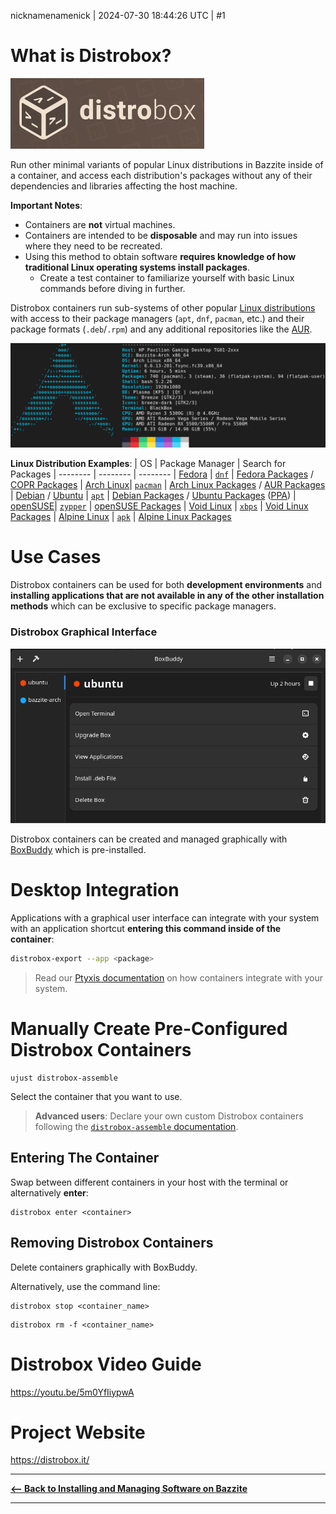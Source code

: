 nicknamenamenick | 2024-07-30 18:44:26 UTC | #1

# What is Distrobox?

![distrobox|310x113, 50%](../img/distrobox.png)

Run other minimal variants of popular Linux distributions in Bazzite inside of a container, and access each distribution's packages without any of their dependencies and libraries affecting the host machine.

**Important Notes**:

- Containers are **not** virtual machines.
- Containers are intended to be **disposable** and may run into issues where they need to be recreated.
- Using this method to obtain software **requires knowledge of how traditional Linux operating systems install packages**.
  - Create a test container to familiarize yourself with basic Linux commands before diving in further.

Distrobox containers run sub-systems of other popular [Linux distributions](https://distrobox.it/compatibility/#containers-distros) with access to their package managers (`apt`, `dnf`, `pacman`, etc.) and their package formats (`.deb`/`.rpm`) and any additional repositories like the [AUR](https://aur.archlinux.org/).

![i use arch btw|690x229, 75%](../img/iusearchbtw.png)

**Linux Distribution Examples**:
| OS | Package Manager | Search for Packages
| -------- | -------- | --------
| [Fedora](https://fedoraproject.org/) | [`dnf`](https://docs.fedoraproject.org/en-US/quick-docs/dnf/) | [Fedora Packages](https://packages.fedoraproject.org/index-static.html) / [COPR Packages](https://copr.fedorainfracloud.org/)
| [Arch Linux](https://archlinux.org/)| [`pacman`](https://wiki.archlinux.org/title/Pacman) | [Arch Linux Packages](https://archlinux.org/packages/) / [AUR Packages](https://aur.archlinux.org/)
| [Debian](https://www.debian.org/) / [Ubuntu](https://ubuntu.com/) | [`apt`](https://ubuntu.com/server/docs/package-management) | [Debian Packages](https://packages.debian.org/stable/) / [Ubuntu Packages](https://packages.ubuntu.com/) ([PPA](https://launchpad.net/ubuntu/+ppas))
| [openSUSE](https://get.opensuse.org/)| [`zypper`](https://documentation.suse.com/smart/systems-management/html/concept-zypper/index.html) | [openSUSE Packages](https://search.opensuse.org/packages/)
| [Void Linux](https://voidlinux.org/) | [`xbps`](https://docs.voidlinux.org/xbps/index.html) | [Void Linux Packages](https://voidlinux.org/packages/)
| [Alpine Linux](https://www.alpinelinux.org/) | [`apk`](https://wiki.alpinelinux.org/wiki/Alpine_Package_Keeper) | [Alpine Linux Packages](https://pkgs.alpinelinux.org/packages)

# Use Cases

Distrobox containers can be used for both **development environments** and **installing applications that are not available in any of the other installation methods** which can be exclusive to specific package managers.

### Distrobox Graphical Interface

![BoxBuddy|690x382, 75%](../img/BoxBuddy.png)

Distrobox containers can be created and managed graphically with [BoxBuddy](https://github.com/Dvlv/BoxBuddyRS) which is pre-installed.

# Desktop Integration

Applications with a graphical user interface can integrate with your system with an application shortcut **entering this command inside of the container**:

```bash
distrobox-export --app <package>
```

> Read our [Ptyxis documentation](https://universal-blue.discourse.group/docs?topic=300) on how containers integrate with your system.

# Manually Create Pre-Configured Distrobox Containers

```command
ujust distrobox-assemble
```

Select the container that you want to use.

> **Advanced users**: Declare your own custom Distrobox containers following the [`distrobox-assemble` documentation](https://distrobox.it/usage/distrobox-assemble/).

## Entering The Container

Swap between different containers in your host with the terminal or alternatively **enter**:

```
distrobox enter <container>
```

## Removing Distrobox Containers

Delete containers graphically with BoxBuddy.

Alternatively, use the command line:

```command
distrobox stop <container_name>
```

```commmand
distrobox rm -f <container_name>
```

# Distrobox Video Guide

<https://youtu.be/5m0YfIiypwA>

# Project Website

<https://distrobox.it/>

<hr>

[**<-- Back to Installing and Managing Software on Bazzite**](index.md)

---
